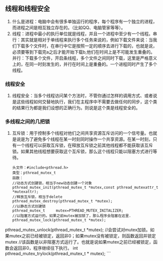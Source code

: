 ## 线程和线程安全
1. 什么是进程：电脑中会有很多单独运行的程序，每个程序有一个独立的进程，而进程之间是相互独立存在的。（比如QQ、电脑管家等等）。
2. 线程：进程中最小的执行单位就是线程，并且一个进程中至少有一个线程。串行：其实就是相对于单线程来执行多个任务来说的，例如下载文件来说：当我们下载多个文件时，在串行中它是按照一定的顺序去进行下载的，也就是说，必须要等到下载完a之后才能开始下载b,他们在时间上是不可能发生重叠的。并行：下载多个文件，开启条线程，多个文件之间同时下载，这里是严格意义上的，在同一时刻发生的，并行在时间上是重叠的。一个进程同时产生了多个线程。

### 线程安全

1. 线程安全：当多个线程访问某个方法时，不管你通过怎样的调用方式、或者说是这些线程如何交替地执行，我们在主程序中不需要去做任何的同步，这个类的结果行为都是我们设想的正确行为。则说是这个类是线程安全的。
### 多线程之间的几把锁
1. 互斥锁：用于控制多个线程对他们之间共享资源互斥访问的一个信号量。也就是说是为了避免多个线程在某一时刻同时操作一个共享资源。在某一时刻，只有一个线程可以获取互斥锁，在释放互斥锁之前其他线程都不能获取该互斥锁。如果其他线程想要获取这个互斥锁，那么这个线程只能以阻塞方式进行等待。

	```
    头文件：#include<pthread.h>
    类型：pthread_mutex_t
    函数：
    //动态方式创建锁，相当于new动态创建一个对象
    pthread_mutex_init(pthread_mutex_t *mutex,const pthread_mutexattr_t *mutexattr);
    //释放互斥锁，相当于delete
    pthread_mutex_destroy(pthread_mutex_t *mutex);
    //以静态方式创建锁
    pthread_mutex_t     mutex=PTHREAD_MUTEX_INITALIZER;
    //以阻塞方式运行的。如果之前mutex被加锁了，那么程序会阻塞在这里.
    pthread_mutex_lock(pthread_mutex_t *mutex);   
pthread_mutex_unlock(pthread_mutex_t *mutex);
//会尝试对mutex加锁。如果mutex之前已经被锁定，返回非0；如果mutex没有被锁定，则函数返回并锁定mutex
//该函数是以非阻塞方式运行了。也就是说如果mutex之前已经被锁定，函数会返回非0，程序继续往下执行。
int pthread_mutex_trylock(pthread_mutex_t * mutex);
    ```



















































